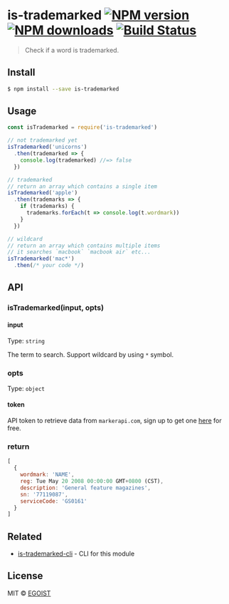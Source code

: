 # is-trademarked [![NPM version](https://img.shields.io/npm/v/is-trademarked.svg)](https://npmjs.com/package/is-trademarked) [![NPM downloads](https://img.shields.io/npm/dm/is-trademarked.svg)](https://npmjs.com/package/is-trademarked) [![Build Status](https://img.shields.io/circleci/project/egoist/is-trademarked/master.svg)](https://circleci.com/gh/egoist/is-trademarked)

> Check if a word is trademarked.

## Install

```bash
$ npm install --save is-trademarked
```

## Usage

```js
const isTrademarked = require('is-trademarked')

// not trademarked yet
isTrademarked('unicorns')
  .then(trademarked => {
    console.log(trademarked) //=> false
  })

// trademarked
// return an array which contains a single item
isTrademarked('apple')
  .then(trademarks => {
    if (trademarks) {
      trademarks.forEach(t => console.log(t.wordmark))
    }
  })

// wildcard
// return an array which contains multiple items
// it searches `macbook` `macbook air` etc...
isTrademarked('mac*')
  .then(/* your code */)
```

## API

### isTrademarked(input, opts)

#### input

Type: `string`

The term to search. Support wildcard by using `*` symbol.

### opts

Type: `object`

#### token

API token to retrieve data from `markerapi.com`, sign up to get one [here](http://www.markerapi.com/) for free.

### return

```js
[
  {
    wordmark: 'NAME',
    reg: Tue May 20 2008 00:00:00 GMT+0800 (CST),
    description: 'General feature magazines',
    sn: '77119087',
    serviceCode: 'GS0161'
  }
]
```

## Related

- [is-trademarked-cli](https://github.com/egoist/is-trademarked-cli) - CLI for this module

## License

MIT © [EGOIST](https://github.com/egoist)
